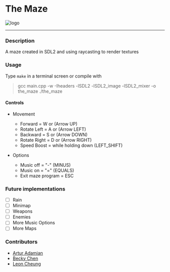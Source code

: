 # The Maze

![logo](https://github.com/bchen528/cg_maze/blob/master/screenshots/The_Maze.png)

---

### Description
A maze created in SDL2 and using raycasting to render textures

### Usage
Type `make` in a terminal screen or compile with
> gcc main.cpp -w -Iheaders -lSDL2 -lSDL2_image -lSDL2_mixer -o the_maze
> ./the_maze

#### Controls

* Movement
    * Forward      = W or (Arrow UP)
    * Rotate Left  = A or (Arrow LEFT)
    * Backward     = S or (Arrow DOWN)
    * Rotate Right = D or (Arrow RIGHT)
    * Speed Boost  = while holding down (LEFT_SHIFT)

* Options
    * Music off = "-" (MINUS)
    * Music on  = "=" (EQUALS)
    * Exit maze program   = ESC

### Future implementations
- [ ] Rain
- [ ] Minimap
- [ ] Weapons
- [ ] Enemies
- [ ] More Music Options
- [ ] More Maps

### Contributors
* [Artur Adamian](https://github.com/arturadamian)
* [Becky Chen](https://github.com/bchen528)
* [Leon Cheung](https://github.com/hiddenjem245)